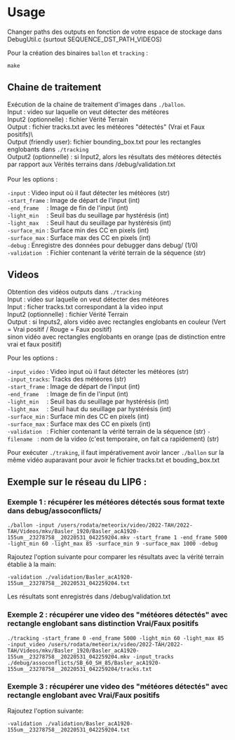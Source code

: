 # Usage

Changer paths des outputs en fonction de votre espace de stockage dans DebugUtil.c (surtout SEQUENCE_DST_PATH_VIDEOS)

Pour la création des binaires `ballon` et `tracking` :

```shell
make
```

## Chaine de traitement

Exécution de la chaine de traitement d'images dans `./ballon`. \
Input :  video sur laquelle on veut détecter des météores \
Input2 (optionnelle) : fichier Vérité Terrain \
Output : fichier tracks.txt avec les météores "détectés" (Vrai et Faux positifs)\  
Output (friendly user): fichier bounding_box.txt pour les rectangles englobants dans `./tracking`   
Output2 (optionnelle) : si Input2, alors les résultats des météores détectés par rapport aux Vérités terrains dans /debug/validation.txt \
\
Pour les options : 

`-input`       : Video input où il faut détecter les météores (str)\
`-start_frame` : Image de départ de l'input (int)\
`-end_frame  ` : Image de fin  de l'input (int)\
`-light_min  ` : Seuil bas du seuillage par hystérésis (int)\
`-light_max  ` : Seuil haut du seuillage par hystérésis (int)\
`-surface_min` : Surface min des CC en pixels (int)\
`-surface_max` : Surface max des CC en pixels (int)\
`-debug`       : Enregistre des données pour debugger dans debug/ (1/0) \
`-validation ` : Fichier contenant la vérité terrain de la séquence (str)

## Videos

Obtention des vidéos outputs dans `./tracking` \
Input :  video sur laquelle on veut détecter des météores \
Input :  ficher tracks.txt correspondant à la video input \
Input2 (optionnelle) : fichier Vérité Terrain \
Output : si Inputs2, alors vidéo avec rectangles englobants en couleur (Vert = Vrai positif / Rouge = Faux positif) \
sinon vidéo avec rectangles englobants en orange (pas de distinction entre vrai et faux positif)

Pour les options : 

`-input_video` : Video input où il faut détecter les météores (str)\
`-input_tracks`: Tracks des météores (str)\
`-start_frame` : Image de départ de l'input (int)\
`-end_frame  ` : Image de fin  de l'input (int)\
`-light_min  ` : Seuil bas du seuillage par hystérésis (int)\
`-light_max  ` : Seuil haut du seuillage par hystérésis (int)\
`-surface_min` : Surface min des CC en pixels (int)\
`-surface_max` : Surface max des CC en pixels (int)\
`-validation ` : Fichier contenant la vérité terrain de la séquence (str)
`-filename `   : nom de la video (c'est temporaire, on fait ca rapidement) (str)

Pour exécuter `./traking`, il faut impérativement avoir lancer `./ballon` sur la même vidéo auparavant pour avoir le fichier tracks.txt et bouding_box.txt


## Exemple sur le réseau du LIP6 : 



### Exemple 1 : récupérer les météores détectés sous format texte dans debug/assoconflicts/

```shell
./ballon -input /users/rodata/meteorix/video/2022-TAH/2022-TAH/Videos/mkv/Basler_1920/Basler_acA1920-155um__23278758__20220531_042259204.mkv -start_frame 1 -end_frame 5000 -light_min 60 -light_max 85 -surface_min 9 -surface_max 1000 -debug
```

Rajoutez l'option suivante pour comparer les résultats avec la vérité terrain établie à la main:
```shell
-validation ./validation/Basler_acA1920-155um__23278758__20220531_042259204.txt
```

Les résultats sont enregistrés dans /debug/validation.txt

### Exemple 2 : récupérer une video des "météores détectés" avec rectangle englobant sans distinction Vrai/Faux positifs

```shell
./tracking -start_frame 0 -end_frame 5000 -light_min 60 -light_max 85 -input_video /users/rodata/meteorix/video/2022-TAH/2022-TAH/Videos/mkv/Basler_1920/Basler_acA1920-155um__23278758__20220531_042259204.mkv -input_tracks ./debug/assoconflicts/SB_60_SH_85/Basler_acA1920-155um__23278758__20220531_042259204/tracks.txt
 ```

### Exemple 3 : récupérer une video des "météores détectés" avec rectangle englobant avec Vrai/Faux positifs

Rajoutez l'option suivante:
```shell
-validation ./validation/Basler_acA1920-155um__23278758__20220531_042259204.txt
```